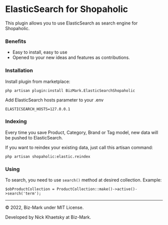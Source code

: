 # ElasticSearch for Shopaholic

This plugin allows you to use ElasticSearch as search engine for Shopaholic.

### Benefits
- Easy to install, easy to use
- Opened to your new ideas and features as contributions.

### Installation

Install plugin from marketplace:
```
php artisan plugin:install BizMark.ElasticSearchShopaholic
```

Add ElasticSearch hosts parameter to your .env

```
ELASTICSEARCH_HOSTS=127.0.0.1
```

### Indexing

Every time you save Product, Category, Brand or Tag model, new data will be pushed to ElasticSearch.

If you want to reindex your existing data, just call this artisan command:

```
php artisan shopaholic:elastic.reindex
```

### Using 

To search, you need to use `search()` method at desired collection. Example:

```
$obProductCollection = ProductCollection::make()->active()->search('term');
```

---
© 2022, Biz-Mark under MIT License.

Developed by Nick Khaetsky at Biz-Mark.
